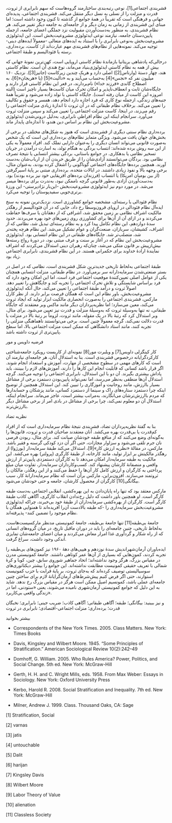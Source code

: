   قشربندی اجتماعی[1]، نوعی رتبه‌بندی ساختارمند گروه‌هاست که سهم نابرابری از ثروت، قدرت و منزلت را از نسلی به نسل دیگر منتقل می‌کند. قشربندی اجتماعی، پدیده‌ای جهانی و فرهنگی است که تقریباً در همۀ جوامع از گذشته تا کنون وجود داشته است؛ اما مبنای این قشربندی از زمانی به زمان دیگر و از جامعه‌ای به جامعه دیگر تغییر می‌کند. هر نظام قشربندی، به منظور به‌دست‌آوردن مقبولیت نزد جملگی اعضای جامعه، ازجمله پایین‌دستان جامعه، نیازمند نوعی ایدئولوژی مشروعیت‌بخش است. این ایدئولوژی مشروعیت‌بخش به‌نوعی نابرابری را با استناد به ایده‌های متعالی -معمولاً ایده‌های دینی- توجیه می‌کند. نمونه‌هایی از نظام‌های قشربندی مهم عبارت‌اند از: کاست، برده‌داری، رسته یا فئودالیسم و طبقۀ اجتماعی.

 درحالی‌که پادشاهی بریتانیا بازماندۀ نظام کاستی اروپایی است، کهن‌ترین نمونۀ جهانی که بیش از همه به نظام کاستیِ ایدئولوژی‌بنیاد می‌ماند، نوع هندی آن است. نظام کاستی هند، چهار دستۀ (وارناس[2]) اصلی دارد و هریک چندین زیرکاست (جاتیز[3]). نزدیک ۱۶۰ میلیون نفر که «نجس»[4] به‌حساب می‌آیند و به «دالیت»‌[5] (یا «هریجان‌«[6]، به اصطلاح گاندی «فرزند خدا») نام‌بردارند، در قعر این نظام کاستی قرار دارند و جایگاه‌شان ثابت و انعطاف‌ناپذیر و امکان تحرک میان کاست‌ها بسیار ناچیز است (البته امروزه این کاست از میان رفته است). جایگاه کاستی با تولد زاده می‌شود و تقریباً همۀ جنبه‌های زندگی، ازجمله نوع کاری که فرد اجازه دارد انجام دهد، همسر و حقوق و تکالیف را تعیین می‌کند. برخلاف نظام طبقاتی که در آن ثروت تا اندازۀ زیادی منزلت اجتماعی را رقم می‌زند، در اینجا، کاست منزلت اجتماعی‌ را تعیین می‌کند و سپس منزلت ثروت می‌آورد. سرانجام اینکه این نظام افراطیِ نابرابری، به‌دلیل درونی‌شدن ایدئولوژی مشروعیت‌بخش این نظام بر اساس دین هندو، تا اندازه‌ای پایدار ماند.

برده‌داری نظام سنتی دیگری از قشربندی است که هنوز به شکل‌‌های مختلف در برخی از بخش‌های جهان یافت می‌شود. ویژگی متمایز نظام‌های برده‌داری این است که یک شخص به‌صورت قانونی می‌تواند انسان دیگری را به‌عنوان دارایی تملک کند. افراد معمولاً به یکی از این سه روش برده شده‌اند: انتساب بردگی به هنگام تولد، به اسارت درآمدن در جریان تسخیر نظامی یا بدهکاری. در جوامع باستانی، بردگی بیشتر انتسابی یا نتیجۀ تصرف نظامی بود. بردگان می‌توانستند آزادی‌شان را از طریق خریدن آن از ارباب‌شان به‌دست آورند. همچنین برده‌ها جایگاه‌های اجتماعی گوناگونی را اشغال کرده بودند، به‌عنوان مثال، برخی وجهه بالا و نفوذ زیادی داشتند. در ایالات متحده، برده‌داری مبتنی بر پایۀ اسیرگرفتن (از بین بومیان امریکا) یا انتساب (فرزندان برده‌های افریقایی خود نیز برده بودند) بود. به‌دست‌آوردن آزادی به‌طور قانونی گرچه ناممکن نبود، به‌ندرت برای برده‌ها میسر می‌شد. در مورد دوم نیز ایدئولوژی مشروعیت‌بخش -این‌بار نژادپرستی- این ورزۀ برتری‌جویی سفیدپوستان را توجیه می‌کرد.

نظام فئودالی یا رسته‌ای، مشخصه جوامع کشاورزی است. نزدیک‌ترین نمونه به سنخ ایده‌آل نظام فئودالی در اروپای قرون‌وسطا رخ داد، جایی که در آن فئودالیسم از رهگذر مالکیت اشراف نظامی بر زمین محقق شد، اشرافی که از دهقانان یا سرف‌ها حفاظت می‌کردند و در ازای آن از آن‌ها برای کشاورزی روی زمین‌های خود بهره می‌بردند. حدود سدۀ دوازدهم، این نظام تکامل پیدا کرد و به نظام رسته‌ای تبدیل شد، نظامی که از اشراف، کشیشان، سربازان، صنعت‌گران و عوام تشکیل می‌شد. این نظام هرچه پخته‌تر شد، متصلب‌تر شد. جایگاه‌های طبقاتی در این نظام انتسابی بود. ایدئولوژی مشروعیت‌بخش این نظام که در آغاز بر سنت و عرف مبتنی بود، در دورۀ رواج رسته‌ها بیش‌ازپیش بر قانون متکی می‌شد، چنان‌که رهبران دینی استدلال می‌کردند که اشراف نمایندۀ ارادۀ خداوند برای حکمرانی هستند. در این نظام قشربندی، نابرابری اجتماعی زیاد بود.

طبقۀ اجتماعی به‌لحاظ تاریخی جدیدترین شکل قشربندی است، نظامی که در اصل در بستر صنعتی‌شدن سرمایه‌دارانه سر برمی‌آورد. در نظام طبقاتی، منزلت انتسابی همچنان یکی از عوامل اصلی تعیین‌کنندۀ موقعیت اجتماعی فرد است، اما این امکان وجود دارد که فرد براساس شایستگی و تلاش تحرک اجتماعی را تجربه کند و جایگاهش را تغییر دهد. اصولاً ثروت و درآمد طبقۀ اجتماعی را تعیین می‌کند، حال آنکه ایدئولوژی مشروعیت‌بخش، باور نظام این است که همگان فرصت برابر دارند. از نظر کارل مارکس، قشربندی اجتماعی را به‌صورت انحصاری مالکیت ابزار تولید که ایجاد ثروت می‌کند، معین می‌سازد؛ اما نظریه‌پردازان دیگر مانند ماکس وبر معتقدند که جایگاه طبقاتی، نه تنها به‌وسیلة ثروت که به‌وسیلۀ منزلت و قدرت نیز تعیین می‌شود. برای مثال، وبر استدلال کرد که رتبۀ بالا در یک مقوله، مانند ثروت، لزوماً بر رتبۀ بالا در منزلت یا قدرت دلالت نمی‌کند، گرچه معمولاً چنین است. برخی می‌توانستند ناهماهنگی منزلتی را تجربه کنند، مانند استاد دانشگاهی که ممکن است منزلت اجتماعی بالا، اما سطح پایین‌تری از ثروت داشته باشد.

فرضیه داویس و مور

 کار کینگزلی داویس[7] و ویلبرت مور[8] نمونه‌ای از کاربست رویکرد جامعه‌شناختی کارکردگرایانه درخصوص قشربندی است. بنا به استدلال آنان، هر جامعه‌ای نیازمند آن است که کارهای مهمی در سطوح مشخصی از مهارت، آموزش و استعداد انجام شوند. اگر قرار باشد کسانی که قابلیت انجام این کارها را دارند، آموزش‌های لازم را ببینند، باید پاداش بیشتری بگیرند. آن دو با این استدلال، نابرابری اجتماعی را توجیه می‌کنند. گرچه استدلال آن‌ها منطقی به‌نظر می‌رسد، اما نمی‌تواند پایین‌بودن دستمزد برخی از مشاغل بسیار باارزش، مانند روحانیت و آموزگاری را تبیین کند. این استدلال همچنین از توضیح اینکه چرا دستمزد ستاره‌های راک و سینما از دستمزد کسانی، مانند پزشکان و حسابدارها که مردم باارزش‌ترشان می‌انگارند، به‌مراتب بیشتر است، عاجز می‌ماند. سرانجام اینکه، استدلال آن دو معلوم نمی‌کند، چرا برخی از مشاغل در بادی امر از برخی مشاغل دیگر باارزش‌ترند.

نظریه تضاد

 بنا به گفتۀ نظریه‌پردازان تضاد، قشربندی نتیجۀ نظام سرمایه‌داری‌ است که از افراد کم‌قدرت یا بی‌قدرت بهره می‌کشد. آنان معتقدند صاحبان قدرت و ثروت، قانون‌ها را به‌گونه‌ای وضع می‌کنند که از منافع طبقه خودشان صیانت کند. برای مثال، ربودن قرصی نان جرم تلقی می‌شود و سزاوار مجازات، حتی اگر آن دزد کودکی گرسنه و فقیر باشد. مارکس، در مقالۀ «نظریه ارزش کار»[9]، استدلال می‌کند طبقۀ سرمایه‌دار (بورژوا) از رهگذر مالکیتش بر ابزار تولید، مانند کارخانه، از طبقۀ کارگری (پرولتر) بهره می‌کشد. این مالکیت به طبقه سرمایه‌دار امکان می‌دهد تا به کارگران دستمزدی پایین‌تر از ارزش واقعی و منصفانۀ کارشان پیشنهاد کند. کسب‌وکارداران سرمایه‌دار، تفاوت میان مبلغ پرداختی به کارگران و ارزش کامل کار آن‌ها را حفظ می‌کنند و از این رهگذر، مالکان را ثروتمند می‌سازند. افزون‌براین، مارکس برآن است که نظام سرمایه‌دارانۀ کار، سبب بیگانگی[10] کارگران از محصول کارشان، جامعه و حتی خودشان می‌شود.

 مارکس معتقد بود که تنها راه پایان‌دادن به این بهره‌کشی، انقلابی اجتماعی به‌دست طبقه کارگر است. او همچنین باور داشت که دلیل رخ‌ندادن انقلاب کارگری، آگاهی کاذب طبقۀ کارگر است. کارگران از بهره‌کشی سرمایه‌داران از طبقۀ خود بی‌خبرند، چراکه ایدئولوژی مشروعیت‌بخش سرمایه‌داری را -که طبقه بالادست آن‌را آفریده‌اند تا همنوایی همگان با نظام موجود را تضمین کنند- پذیرفته‌اند. 

جامعۀ بی‌طبقه[11] تنها جامعۀ بی‌طبقه، جامعۀ کمونیستی مدنظر مارکسیست‌هاست. به‌لحاظ تاریخی، چنین جامعه‌ای را باید در دوران ماقبل تاریخ، در میان گروه‌های انسانی که از راه شکار و گردآوری غذا امرار معاش می‌کردند و میان اعضای جامعه‌شان تمایزی اندکی وجود داشت، سراغ گرفت.

ایده‌باوران آرمان‌شهراندیش سدۀ نوزدهم و هیپی‌های دهۀ ۱۹۶۰ نیز کمون‌های بی‌طبقه را تجربه کردند، کمون‌هایی که بسیاری از آن‌ها عمر کوتاهی داشتند. جامعۀ کمونیستی مدرن در مقیاس بزرگ، هرگز وجود نداشته‌اند؛ اتحاد جماهیر شوروی سابق، چین، کوبا و کرۀ شمالی با تعریف حقیقی کمونیست مطابقت نداشته‌اند. این جوامع را بیشتر دیکتاتوری‌های سوسیالیستی توصیف کرده‌اند که به‌جای ثروت، بر پایۀ قرابت با حزب کمونیست استوارند، حتی اگر فرض کنیم پیش‌شرط‌های آرمان‌گرایانۀ لازم برای ساختن چنین جامعه‌ای عملی باشد، کمونسیم اصیل ممکن است هرگز در مقیاس بزرگ رخ ندهد. شاید به این دلیل که جوامع کمونیستی آرمان‌شهری نامیده می‌شوند، یعنی «ستودنی، اما در زندگی واقعی بی‌کاربرد».

و نیز ببینید: بیگانگی؛ طبقه؛ آگاهی طبقاتی؛ آگاهی کاذب؛ ضریب جینی؛ نابرابری؛ نخبگان قدرت؛ برده‌داری؛ منزلت اجتماعی-اقتصادی؛ نابرابری در ثروت

بیشتر بخوانید

- Correspondents of the New York Times. 2005. Class Matters. New York: Times Books

- Davis, Kingsley and Wilbert Moore. 1945. “Some Principles of Stratification.” American Sociological Review 10(2):242–49

- Domhoff, G. William. 2005. Who Rules America? Power, Politics, and Social Change. 5th ed. New York: McGraw-Hill

- Gerth, H. H. and C. Wright Mills, eds. 1958. From Max Weber: Essays in Sociology. New York: Oxford University Press

- Kerbo, Harold R. 2008. Social Stratification and Inequality. 7th ed. New York: McGraw-Hill

- Milner, Andrew J. 1999. Class. Thousand Oaks, CA: Sage

 

 [1] Stratification, Social

[2] varnas

[3] jatis

[4] untouchable

[5] Dalit

[6] harijan

 [7] Kingsley Davis

[8] Wilbert Moore

[9] Labor Theory of Value

[10] alienation

[11] Classless Society

 

 

 

 